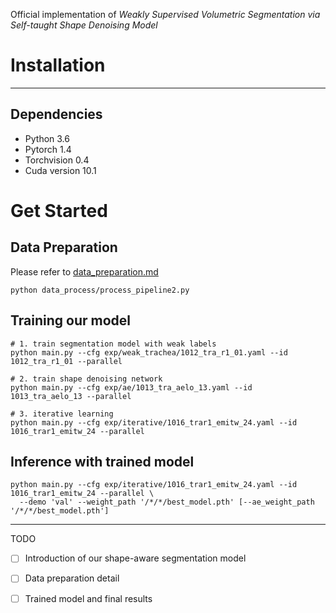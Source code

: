 

Official implementation of *Weakly Supervised Volumetric Segmentation via Self-taught Shape Denoising Model*

# Installation
---
## Dependencies
- Python 3.6
- Pytorch 1.4
- Torchvision 0.4
- Cuda version 10.1

# Get Started
## Data Preparation
Please refer to [data_preparation.md](../data_preparation.md)
```
python data_process/process_pipeline2.py
```

## Training our model
```
# 1. train segmentation model with weak labels
python main.py --cfg exp/weak_trachea/1012_tra_r1_01.yaml --id 1012_tra_r1_01 --parallel

# 2. train shape denoising network
python main.py --cfg exp/ae/1013_tra_aelo_13.yaml --id 1013_tra_aelo_13 --parallel

# 3. iterative learning
python main.py --cfg exp/iterative/1016_trar1_emitw_24.yaml --id 1016_trar1_emitw_24 --parallel

```

## Inference with trained model
```
python main.py --cfg exp/iterative/1016_trar1_emitw_24.yaml --id 1016_trar1_emitw_24 --parallel \
  --demo 'val' --weight_path '/*/*/best_model.pth' [--ae_weight_path '/*/*/best_model.pth']
```

---
TODO
- [ ] Introduction of our shape-aware segmentation model
- [ ] Data preparation detail
- [ ] Trained model and final results





















